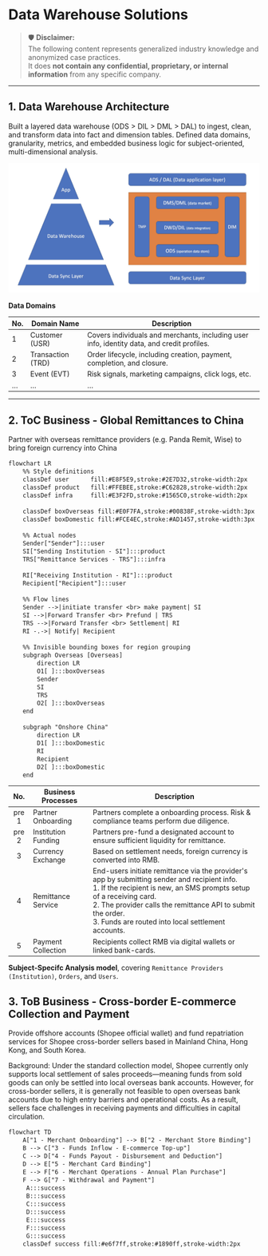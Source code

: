 # Data Warehouse Solutions

> 🛡️ **Disclaimer:**  
> The following content represents generalized industry knowledge and anonymized case practices.  
> It does **not contain any confidential, proprietary, or internal information** from any specific company.

---

## 1. Data Warehouse Architecture 

Built a layered data warehouse (ODS > DIL > DML > DAL) to ingest, clean, and transform data into fact and dimension tables. Defined data domains, granularity, metrics, and embedded business logic for subject-oriented, multi-dimensional analysis.

<div align="center">
  <img src="docs/dwh-1.jpg" alt="Diagram" width="700">
</div>

**Data Domains**

| No. | Domain Name    | Description |
|-----|----------------|-------------|
| 1   | Customer (USR) | Covers individuals and merchants, including user info, identity data, and credit profiles. |
| 2   | Transaction (TRD) | Order lifecycle, including creation, payment, completion, and closure. |
| 3   | Event (EVT)    | Risk signals, marketing campaigns, click logs, etc. |
| …   | …              | … |

---

## 2. ToC Business - Global Remittances to China

Partner with overseas remittance providers (e.g. Panda Remit, Wise) to bring foreign currency into China  

```mermaid
flowchart LR
    %% Style definitions
    classDef user      fill:#E8F5E9,stroke:#2E7D32,stroke-width:2px
    classDef product   fill:#FFEBEE,stroke:#C62828,stroke-width:2px
    classDef infra     fill:#E3F2FD,stroke:#1565C0,stroke-width:2px

    classDef boxOverseas fill:#E0F7FA,stroke:#00838F,stroke-width:3px
    classDef boxDomestic fill:#FCE4EC,stroke:#AD1457,stroke-width:3px

    %% Actual nodes
    Sender["Sender"]:::user
    SI["Sending Institution - SI"]:::product
    TRS["Remittance Services - TRS"]:::infra

    RI["Receiving Institution - RI"]:::product
    Recipient["Recipient"]:::user

    %% Flow lines
    Sender -->|initiate transfer <br> make payment| SI
    SI -->|Forward Transfer <br> Prefund | TRS
    TRS -->|Forward Transfer <br> Settlement| RI
    RI -.->| Notify| Recipient

    %% Invisible bounding boxes for region grouping
    subgraph Overseas [Overseas]
        direction LR
        O1[ ]:::boxOverseas
        Sender
        SI
        TRS
        O2[ ]:::boxOverseas
    end

    subgraph "Onshore China"
        direction LR
        D1[ ]:::boxDomestic
        RI
        Recipient
        D2[ ]:::boxDomestic
    end
```

| No. | Business Processes  | Description |
|:---:|---------------------|-------------|
| pre 1   | Partner Onboarding  | Partners complete a onboarding process. Risk & compliance teams perform due diligence. |
| pre 2   | Institution Funding | Partners pre-fund a designated account to ensure sufficient liquidity for remittance. |
| 3   | Currency Exchange   | Based on settlement needs, foreign currency is converted into RMB. |
| 4   | Remittance Service | End-users initiate remittance via the provider's app by submitting sender and recipient info.<br>1. If the recipient is new, an SMS prompts setup of a receiving card.<br>2. The provider calls the remittance API to submit the order.<br>3. Funds are routed into local settlement accounts. |
| 5   | Payment Collection  | Recipients collect RMB via digital wallets or linked bank-cards. |

**Subject-Specifc Analysis model**, covering `Remittance Providers (Institution)`, `Orders`, and `Users`.

## 3. ToB Business - Cross-border E-commerce Collection and Payment

Provide offshore accounts (Shopee official wallet) and fund repatriation services for Shopee cross-border sellers based in Mainland China, Hong Kong, and South Korea.

Background: Under the standard collection model, Shopee currently only supports local settlement of sales proceeds—meaning funds from sold goods can only be settled into local overseas bank accounts. However, for cross-border sellers, it is generally not feasible to open overseas bank accounts due to high entry barriers and operational costs. As a result, sellers face challenges in receiving payments and difficulties in capital circulation.

```mermaid
flowchart TD
    A["1 - Merchant Onboarding"] --> B["2 - Merchant Store Binding"]
    B --> C["3 - Funds Inflow - E-commerce Top-up"]
    C --> D["4 - Funds Payout - Disbursement and Deduction"]
    D --> E["5 - Merchant Card Binding"]
    E --> F["6 - Merchant Operations - Annual Plan Purchase"]
    F --> G["7 - Withdrawal and Payment"]
     A:::success
     B:::success
     C:::success
     D:::success
     E:::success
     F:::success
     G:::success
    classDef success fill:#e6f7ff,stroke:#1890ff,stroke-width:2px
```

